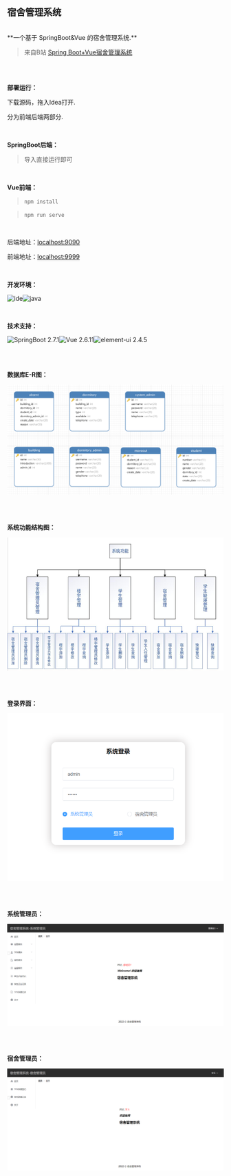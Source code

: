

## **宿舍管理系统**


<br>
**一个基于 SpringBoot&Vue 的宿舍管理系统.**

> 来自B站 [Spring Boot+Vue宿舍管理系统](https://www.bilibili.com/video/BV1YS4y1v7hL)


<br>
<br>


**部署运行：**

下载源码，拖入Idea打开.

分为前端后端两部分.

<br>

**SpringBoot后端：**

> 导入直接运行即可

<br>

**Vue前端：**

> `npm install`

> `npm run serve`

<br>


后端地址：[localhost:9090](http://localhost:9090/)

前端地址：[localhost:9999](http://localhost:9999/)

<br>



**开发环境：**

![ide](https://img.shields.io/badge/IDE-IntelliJ%20IDEA%202022.2-brightgreen)![java](https://img.shields.io/badge/Java-1.8-orange)

<br>

**技术支持：**

![`SpringBoot 2.7.1`](https://img.shields.io/badge/SpringBoot-2.7.1-blue)![`Vue 2.6.11`](https://img.shields.io/badge/Vue-2.6.11-blue)![`element-ui 2.4.5`](https://img.shields.io/badge/Element--UI-2.4.5-blue)


<br><br>


**数据库E-R图：**

![image-20220727122149752](https://raw.githubusercontent.com/Discover999/TyporaPic/master/image-20220727122149752.png)

<br><br>

**系统功能结构图：**

![image-20220727122306520](https://raw.githubusercontent.com/Discover999/TyporaPic/master/image-20220727122306520.png)

<br><br>

**登录界面：**

![image-20220727121905545](https://raw.githubusercontent.com/Discover999/TyporaPic/master/image-20220727121905545.png)

<br><br>

**系统管理员：**

![image-20220727121938763](https://raw.githubusercontent.com/Discover999/TyporaPic/master/image-20220727121938763.png)

<br><br>

**宿舍管理员：**

![image-20220727122037545](https://raw.githubusercontent.com/Discover999/TyporaPic/master/image-20220727122037545.png)

<br><br>
